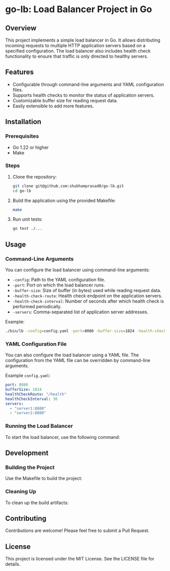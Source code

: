 # go-lb: Load Balancer Project in Go

## Overview

This project implements a simple load balancer in Go. It allows distributing incoming requests to multiple HTTP application servers based on a specified configuration. The load balancer also includes health check functionality to ensure that traffic is only directed to healthy servers.

## Features

- Configurable through command-line arguments and YAML configuration files.
- Supports health checks to monitor the status of application servers.
- Customizable buffer size for reading request data.
- Easily extensible to add more features.

## Installation

### Prerequisites

- Go 1.22 or higher
- Make

### Steps

1. Clone the repository:
   ```sh
   git clone git@github.com:shubhamprasad0/go-lb.git
   cd go-lb
   ```

2. Build the application using the provided Makefile:
   ```sh
   make
   ```

3. Run unit tests:
   ```sh
   go test ./...
   ```

## Usage

### Command-Line Arguments

You can configure the load balancer using command-line arguments:

- `-config`: Path to the YAML configuration file.
- `-port`: Port on which the load balancer runs.
- `-buffer-size`: Size of buffer (in bytes) used while reading request data.
- `-health-check-route`: Health check endpoint on the application servers.
- `-health-check-interval`: Number of seconds after which health check is performed periodically.
- `-servers`: Comma-separated list of application server addresses.

Example:
```sh
./bin/lb -config=config.yaml -port=8080 -buffer-size=1024 -health-check-route=/health -health-check-interval=30 -servers=server1:8080,server2:8080
```

### YAML Configuration File

You can also configure the load balancer using a YAML file. The configuration from the YAML file can be overridden by command-line arguments.

Example `config.yaml`:
```yaml
port: 8080
bufferSize: 1024
healthCheckRoute: "/health"
healthCheckInterval: 30
servers:
  - "server1:8080"
  - "server2:8080"
```

### Running the Load Balancer

To start the load balancer, use the following command:


## Development

### Building the Project

Use the Makefile to build the project:


### Cleaning Up

To clean up the build artifacts:


## Contributing

Contributions are welcome! Please feel free to submit a Pull Request.

## License

This project is licensed under the MIT License. See the LICENSE file for details. 
